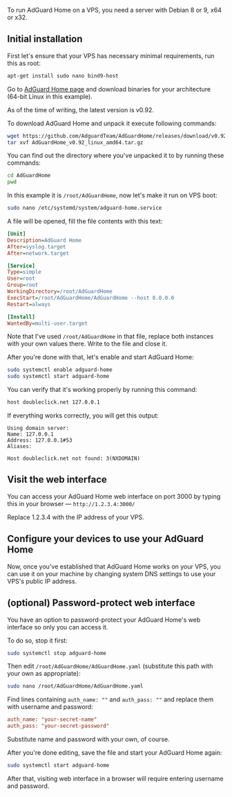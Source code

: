 To run AdGuard Home on a VPS, you need a server with Debian 8 or 9, x64 or x32.

## Initial installation

First let's ensure that your VPS has necessary minimal requirements, run this as root:
```bash
apt-get install sudo nano bind9-host
```

Go to [AdGuard Home page](https://github.com/AdguardTeam/AdGuardHome#installation) and download binaries for your architecture (64-bit Linux in this example).

As of the time of writing, the latest version is v0.92.

To download AdGuard Home and unpack it execute following commands:
```bash
wget https://github.com/AdguardTeam/AdGuardHome/releases/download/v0.92/AdGuardHome_v0.92_linux_amd64.tar.gz
tar xvf AdGuardHome_v0.92_linux_amd64.tar.gz
```

You can find out the directory where you've unpacked it to by running these commands:
```bash
cd AdGuardHome
pwd
```

In this example it is `/root/AdGuardHome`, now let's make it run on VPS boot:
```bash
sudo nano /etc/systemd/system/adguard-home.service
```

A file will be opened, fill the file contents with this text:
```ini
[Unit]
Description=AdGuard Home
After=syslog.target
After=network.target

[Service]
Type=simple
User=root
Group=root
WorkingDirectory=/root/AdGuardHome
ExecStart=/root/AdGuardHome/AdGuardHome --host 0.0.0.0
Restart=always

[Install]
WantedBy=multi-user.target
```

Note that I've used `/root/AdGuardHome` in that file, replace both instances with your own values there. Write to the file and close it.

After you're done with that, let's enable and start AdGuard Home:
```bash
sudo systemctl enable adguard-home
sudo systemctl start adguard-home
```

You can verify that it's working properly by running this command:
```bash
host doubleclick.net 127.0.0.1
```

If everything works correctly, you will get this output:
```
Using domain server:
Name: 127.0.0.1
Address: 127.0.0.1#53
Aliases:

Host doubleclick.net not found: 3(NXDOMAIN)
```

## Visit the web interface
You can access your AdGuard Home web interface on port 3000 by typing this in your browser — `http://1.2.3.4:3000/`

Replace 1.2.3.4 with the IP address of your VPS.

## Configure your devices to use your AdGuard Home

Now, once you've established that AdGuard Home works on your VPS, you can use it on your machine by changing system DNS settings to use your VPS's public IP address.

## (optional) Password-protect web interface

You have an option to password-protect your AdGuard Home's web interface so only you can access it.

To do so, stop it first:
```bash
sudo systemctl stop adguard-home
```

Then edit `/root/AdGuardHome/AdGuardHome.yaml` (substitute this path with your own as appropriate):
```bash
sudo nano /root/AdGuardHome/AdGuardHome.yaml
```

Find lines containing `auth_name: ""` and `auth_pass: ""` and replace them with username and password:
```ini
auth_name: "your-secret-name"
auth_pass: "your-secret-password"
```

Substitute name and password with your own, of course.

After you're done editing, save the file and start your AdGuard Home again:
```bash
sudo systemctl start adguard-home
```

After that, visiting web interface in a browser will require entering username and password.